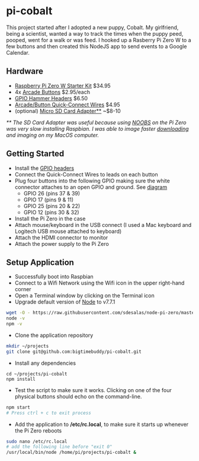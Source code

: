 # pi-cobalt

This project started after I adopted a new puppy, Cobalt. My girlfriend, being a scientist, wanted a way to track the times when the puppy peed, pooped, went for a walk or was feed. I hooked up a Rasberry Pi Zero W to a few buttons and then created this NodeJS app to send events to a Google Calendar.

## Hardware

* [Raspberry Pi Zero W Starter Kit](http://www.canakit.com/raspberry-pi-zero-wireless.html) $34.95 
* 4x [Arcade Buttons](https://www.adafruit.com/product/471) $2.95/each
* [GPIO Hammer Headers](https://www.adafruit.com/product/3413) $6.50
* [Arcade/Button Quick-Connect Wires](https://www.adafruit.com/product/1152) $4.95
* (optional) [Micro SD Card Adapter**](https://www.amazon.com/SanDisk-microSDHC-Class-Adapter-SDSDQ-8192/dp/B001B1AR50/ref=sr_1_1?ie=UTF8&qid=1495114581&sr=8-1&keywords=micro+sd+adapter+8gb) ~$8-10

_** The SD Card Adapter was useful because using [NOOBS](https://www.raspberrypi.org/downloads/noobs/) on the Pi Zero was very slow installing Raspbian. I was able to image faster [downloading](https://www.raspberrypi.org/downloads/raspbian/) and imaging on my MacOS computer._

## Getting Started

* Install the [GPIO headers](https://learn.pimoroni.com/tutorial/sandyj/fitting-hammer-headers)
* Connect the Quick-Connect Wires to leads on each button
* Plug four buttons into the following GPIO making sure the white connector attaches to an open GPIO and ground. See [diagram](https://pinout.xyz/)
    * GPIO 26 (pins 37 & 39)
    * GPIO 17 (pins 9 & 11)
    * GPIO 25 (pins 20 & 22)
    * GPIO 12 (pins 30 & 32)
* Install the Pi Zero in the case
* Attach mouse/keyboard in the USB connect (I used a Mac keyboard and Logitech USB mouse attached to keyboard)
* Attach the HDMI connector to monitor
* Attach the power supply to the Pi Zero

## Setup Application

* Successfully boot into Raspbian
* Connect to a Wifi Network using the Wifi icon in the upper right-hand corner
* Open a Terminal window by clicking on the Terminal icon
* Upgrade default version of [Node](https://github.com/sdesalas/node-pi-zero) to v7.7.1
```bash
wget -O - https://raw.githubusercontent.com/sdesalas/node-pi-zero/master/install-node-v7.7.1.sh | bash
node -v
npm -v
```
* Clone the application repository
```bash
mkdir ~/projects
git clone git@github.com:bigtimebuddy/pi-cobalt.git
```
* Install any dependencies
```
cd ~/projects/pi-cobalt
npm install
```
* Test the script to make sure it works. Clicking on one of the four physical buttons should echo on the command-line.
```bash
npm start
# Press ctrl + c to exit process
```
* Add the application to **/etc/rc.local**, to make sure it starts up whenever the Pi Zero reboots 
```bash
sudo nano /etc/rc.local
# add the following line before "exit 0"
/usr/local/bin/node /home/pi/projects/pi-cobalt &
```